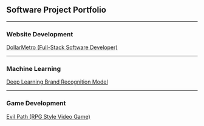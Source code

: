 ## Software Project Portfolio

---

### Website Development 

[DollarMetro (Full-Stack Software Developer)](/DollarMetro)   <!--(https://beta.dollarmetro.com/dashboard)-->
<!--<img src="images/dummy_thumbnail.jpg?raw=true"/>-->

---

### Machine Learning 

[Deep Learning Brand Recognition Model](/BrandRecogModel)
<!--<img src="images/dummy_thumbnail.jpg?raw=true"/>-->

---

### Game Development 

[Evil Path (RPG Style Video Game)](/EvilPath)
<!--<img src="images/dummy_thumbnail.jpg?raw=true"/>-->

<!---->

<!--### Category Name 2-->

<!--- [Project 1 Title](http://example.com/)-->
<!--- [Project 2 Title](http://example.com/)-->
<!--- [Project 3 Title](http://example.com/)-->
<!--- [Project 4 Title](http://example.com/)-->
<!--- [Project 5 Title](http://example.com/)-->

<!---->

<!---->


<!------->
<!--<p style="font-size:11px">Page template forked from <a href="https://github.com/evanca/quick-portfolio">evanca</a></p>
<!-- Remove above link if you don't want to attibute -->
